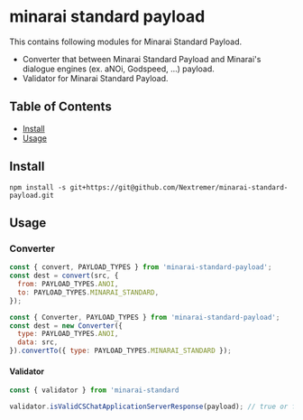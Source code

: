 # minarai standard payload
This contains following modules for Minarai Standard Payload.

- Converter that between Minarai Standard Payload and Minarai's dialogue engines (ex. aNOi, Godspeed, ...) payload.
- Validator for Minarai Standard Payload.

## Table of Contents
- [Install](#install)
- [Usage](#usage)

## Install

```shell
npm install -s git+https://git@github.com/Nextremer/minarai-standard-payload.git
```

## Usage
### Converter

```js
const { convert, PAYLOAD_TYPES } from 'minarai-standard-payload';
const dest = convert(src, {
  from: PAYLOAD_TYPES.ANOI,
  to: PAYLOAD_TYPES.MINARAI_STANDARD,
});

const { Converter, PAYLOAD_TYPES } from 'minarai-standard-payload';
const dest = new Converter({
  type: PAYLOAD_TYPES.ANOI,
  data: src,
}).convertTo({ type: PAYLOAD_TYPES.MINARAI_STANDARD });
```

#### Validator

```js
const { validator } from 'minarai-standard

validator.isValidCSChatApplicationServerResponse(payload); // true or false
```
